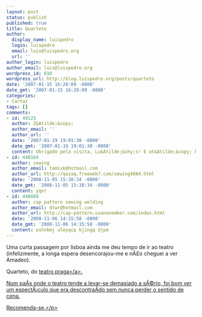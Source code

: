 ```yaml
---
layout: post
status: publish
published: true
title: Quarteto
author:
  display_name: luispedro
  login: luispedro
  email: luis@luispedro.org
  url: ''
author_login: luispedro
author_email: luis@luispedro.org
wordpress_id: 810
wordpress_url: http://blog.luispedro.org/posts/quarteto
date: '2007-01-15 16:28:09 -0800'
date_gmt: '2007-01-15 16:28:09 -0800'
categories:
- Cartaz
tags: []
comments:
- id: 49125
  author: Z&Atilde;&copy;
  author_email: ''
  author_url: ''
  date: '2007-01-19 19:01:30 -0800'
  date_gmt: '2007-01-19 19:01:30 -0800'
  content: Obrigado pela visita, Lu&Atilde;&shy;s! E at&Atilde;&copy; breve :)
- id: 448164
  author: sewing
  author_email: tamixk@hotmail.com
  author_url: http://qazaq.freeweb7.com/sewing4884.html
  date: '2008-11-05 15:38:34 -0800'
  date_gmt: '2008-11-05 15:38:34 -0800'
  content: yqxr
- id: 448869
  author: cap pattern sewing welding
  author_email: dtwr@hotmail.com
  author_url: http://cap-pattern.usanovember.com/index.html
  date: '2008-11-06 14:15:58 -0800'
  date_gmt: '2008-11-06 14:15:58 -0800'
  content: eshnkmj uleyqcp kjingq djpm
---
```

<p>Uma curta passagem por lisboa ainda me deu tempo de ir ao teatro (infelizmente, a longa espera desencorajou-me e n&Atilde;&pound;o cheguei a ver Amadeo).
<p>Quarteto, do <a href="http:&#47;&#47;www.teatropraga.com&#47;">teatro praga<&#47;a>.
<p>Num pa&Atilde;&shy;s onde o teatro tende a levar-se demasiado a s&Atilde;&copy;rio, foi bom ver um espect&Atilde;&iexcl;culo que era descontra&Atilde;&shy;do sem nunca perder o sentido de cena.
<p>Recomenda-se.<&#47;p></p>
